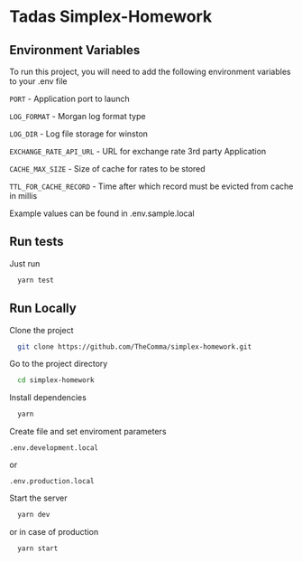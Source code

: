 
# Tadas Simplex-Homework


## Environment Variables

To run this project, you will need to add the following environment variables to your .env file

`PORT` - Application port to launch

`LOG_FORMAT` - Morgan log format type

`LOG_DIR` - Log file storage for winston

`EXCHANGE_RATE_API_URL` - URL for exchange rate 3rd party Application

`CACHE_MAX_SIZE` - Size of cache for rates to be stored

`TTL_FOR_CACHE_RECORD` - Time after which record must be evicted from cache in millis

Example values can be found in .env.sample.local

## Run tests

Just run

```bash
  yarn test
```

## Run Locally

Clone the project

```bash
  git clone https://github.com/TheComma/simplex-homework.git
```

Go to the project directory

```bash
  cd simplex-homework
```

Install dependencies

```bash
  yarn
```

Create file and set enviroment parameters
```
.env.development.local 
```

or 

```
.env.production.local 
```

Start the server

```bash
  yarn dev
```
or in case of production

```bash
  yarn start
```

